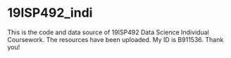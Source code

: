 # 19ISP492_indi
This is the code and data source of 19ISP492 Data Science Individual Coursework.
The resources have been uploaded.
My ID is B911536.
Thank you!
